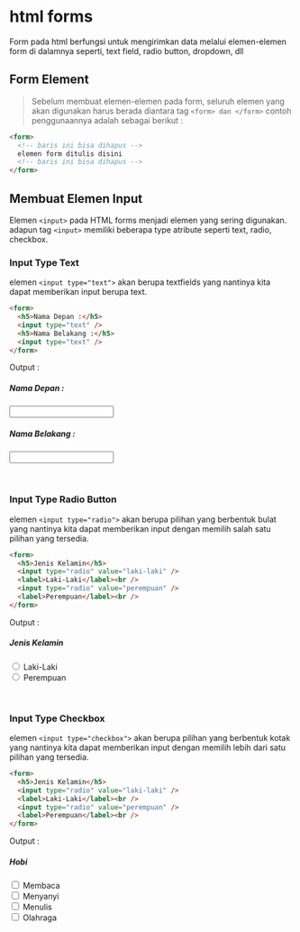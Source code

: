 # html forms

Form pada html berfungsi untuk mengirimkan data melalui elemen-elemen form di dalamnya seperti, text field, radio button, dropdown, dll

## Form Element

> Sebelum membuat elemen-elemen pada form, seluruh elemen yang akan digunakan harus berada diantara tag `<form> dan </form>` contoh penggunaannya adalah sebagai berikut :

```html
<form>
  <!-- baris ini bisa dihapus -->
  elemen form ditulis disini
  <!-- baris ini bisa dihapus -->
</form>
```

## Membuat Elemen Input

Elemen `<input>` pada HTML forms menjadi elemen yang sering digunakan. adapun tag `<input>` memiliki beberapa type atribute seperti text, radio, checkbox.

### Input Type Text

elemen `<input type="text">` akan berupa textfields yang nantinya kita dapat memberikan input berupa text.

```html
<form>
  <h5>Nama Depan :</h5>
  <input type="text" />
  <h5>Nama Belakang :</h5>
  <input type="text" />
</form>
```

Output :

  <form>
    <h5>Nama Depan :</h5>
    <input type="text">
    <h5>Nama Belakang :</h5>
    <input type="text">
  </form>
  <br>

### Input Type Radio Button

elemen `<input type="radio">` akan berupa pilihan yang berbentuk bulat yang nantinya kita dapat memberikan input dengan memilih salah satu pilihan yang tersedia.

```html
<form>
  <h5>Jenis Kelamin</h5>
  <input type="radio" value="laki-laki" />
  <label>Laki-Laki</label><br />
  <input type="radio" value="perempuan" />
  <label>Perempuan</label><br />
</form>
```

Output :

<form>
  <h5>Jenis Kelamin</h5>
  <input type="radio" value="laki-laki">
  <label>Laki-Laki</label><br>
  <input type="radio" value="perempuan">
  <label>Perempuan</label><br>
</form>
<br>

### Input Type Checkbox

elemen `<input type="checkbox">` akan berupa pilihan yang berbentuk kotak yang nantinya kita dapat memberikan input dengan memilih lebih dari satu pilihan yang tersedia.

```html
<form>
  <h5>Jenis Kelamin</h5>
  <input type="radio" value="laki-laki" />
  <label>Laki-Laki</label><br />
  <input type="radio" value="perempuan" />
  <label>Perempuan</label><br />
</form>
```

Output :

<form>
  <h5>Hobi</h5>
  <input type="checkbox" value="membaca">
  <label>Membaca</label><br>
  <input type="checkbox" value="menyanyi">
  <label>Menyanyi</label><br>
  <input type="checkbox" value="menulis">
  <label>Menulis</label><br>
  <input type="checkbox" value="olahraga">
  <label>Olahraga</label><br>
</form>
<br>
